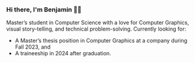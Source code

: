### Hi there, I'm Benjamin 👋😄

Master’s student in Computer Science with a love for Computer Graphics, visual story-telling, and technical problem-solving. Currently looking for:
- A Master’s thesis position in Computer Graphics at a company during Fall 2023, and
- A traineeship in 2024 after graduation.

<!--
**Sannholm/Sannholm** is a ✨ _special_ ✨ repository because its `README.md` (this file) appears on your GitHub profile.

Here are some ideas to get you started:

- 🔭 I’m currently working on ...
- 🌱 I’m currently learning ...
- 👯 I’m looking to collaborate on ...
- 🤔 I’m looking for help with ...
- 💬 Ask me about ...
- 📫 How to reach me: ...
- 😄 Pronouns: ...
- ⚡ Fun fact: ...
-->
